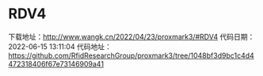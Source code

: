 # RDV4
下载地址：http://www.wangk.cn/2022/04/23/proxmark3/#RDV4
代码日期：2022-06-15 13:11:04
代码地址：https://github.com/RfidResearchGroup/proxmark3/tree/1048bf3d9bc1c4d4472318406f67e73146909a41
